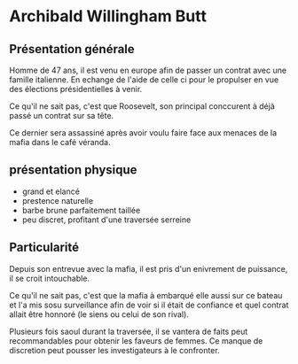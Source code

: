 # Archibald Willingham Butt

## Présentation générale

Homme de 47 ans, il est venu en europe afin de passer un contrat avec une famille italienne.
En echange de l'aide de celle ci pour le propulser en vue des élections présidentielles à venir.

Ce qu'il ne sait pas, c'est que Roosevelt, son principal conccurent à déjà passé un contrat sur sa tête.

Ce dernier sera assassiné après avoir voulu faire face aux menaces de la mafia dans le café véranda.

## présentation physique
- grand et elancé
- prestence naturelle
- barbe brune parfaitement taillée
- peu discret, profitant d'une traversée serreine

## Particularité

Depuis son entrevue avec la mafia, il est pris d'un enivrement de puissance, il se croit intouchable.

Ce qu'il ne sait pas, c'est que la mafia à embarqué elle aussi sur ce bateau et l'a mis sosu surveillance
afin de voir si il était de confiance et quel contrat allait être honnoré (le siens ou celui de son rival).

Plusieurs fois saoul durant la traversée, il se vantera de faits peut recommandables pour obtenir les faveurs
de femmes. Ce manque de discretion peut pousser les investigateurs à le confronter.